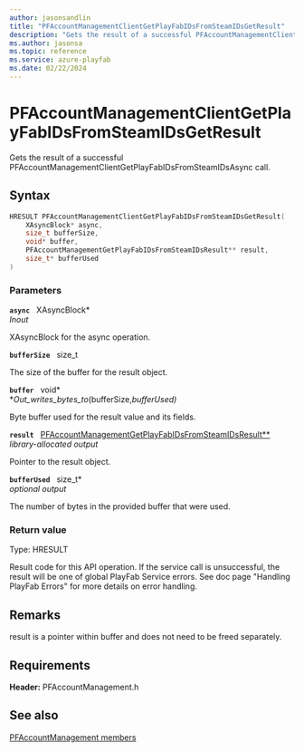```yaml
---
author: jasonsandlin
title: "PFAccountManagementClientGetPlayFabIDsFromSteamIDsGetResult"
description: "Gets the result of a successful PFAccountManagementClientGetPlayFabIDsFromSteamIDsAsync call."
ms.author: jasonsa
ms.topic: reference
ms.service: azure-playfab
ms.date: 02/22/2024
---
```


# PFAccountManagementClientGetPlayFabIDsFromSteamIDsGetResult  

Gets the result of a successful PFAccountManagementClientGetPlayFabIDsFromSteamIDsAsync call.  

## Syntax  
  
```cpp
HRESULT PFAccountManagementClientGetPlayFabIDsFromSteamIDsGetResult(  
    XAsyncBlock* async,  
    size_t bufferSize,  
    void* buffer,  
    PFAccountManagementGetPlayFabIDsFromSteamIDsResult** result,  
    size_t* bufferUsed  
)  
```  
  
### Parameters  
  
**`async`** &nbsp; XAsyncBlock*  
*_Inout_*  
  
XAsyncBlock for the async operation.  
  
**`bufferSize`** &nbsp; size_t  
  
The size of the buffer for the result object.  
  
**`buffer`** &nbsp; void*  
*_Out_writes_bytes_to_(bufferSize,*bufferUsed)*  
  
Byte buffer used for the result value and its fields.  
  
**`result`** &nbsp; [PFAccountManagementGetPlayFabIDsFromSteamIDsResult**](../../pfaccountmanagementtypes/structs/pfaccountmanagementgetplayfabidsfromsteamidsresult.md)  
*library-allocated output*  
  
Pointer to the result object.  
  
**`bufferUsed`** &nbsp; size_t*  
*optional output*  
  
The number of bytes in the provided buffer that were used.  
  
  
### Return value
Type: HRESULT
  
Result code for this API operation. If the service call is unsuccessful, the result will be one of global PlayFab Service errors. See doc page "Handling PlayFab Errors" for more details on error handling.
  
## Remarks  
  
result is a pointer within buffer and does not need to be freed separately.
  
## Requirements  
  
**Header:** PFAccountManagement.h
  
## See also  
[PFAccountManagement members](../pfaccountmanagement_members.md)  

  
  
